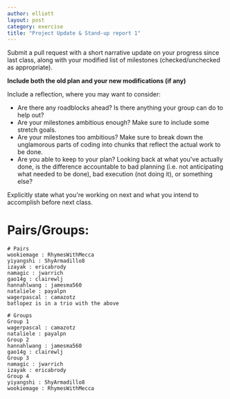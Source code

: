 ```yaml
---
author: elliott
layout: post
category: exercise
title: "Project Update & Stand-up report 1"
---
```


Submit a pull request with a short narrative update on your progress since last class,
along with your modified list of milestones (checked/unchecked as appropriate). 

**Include both the old plan and your new modifications (if any)**

Include a reflection, where you may want to consider:

* Are there any roadblocks ahead?  Is there anything your group can do to help out?
* Are your milestones ambitious enough?  Make sure to include some stretch goals.
* Are your milestones too ambitious?  Make sure to break down the unglamorous parts of coding
into chunks that reflect the actual work to be done.
* Are you able to keep to your plan?  Looking back at what you've actually done, is the difference
accountable to bad planning (i.e. not anticipating what needed to be done), bad execution (not doing it), or
something else?

Explicitly state what you're working on next and what you intend to accomplish before next class.


# Pairs/Groups:

```
# Pairs
wookiemage : RhymesWithMecca
yiyangshi : ShyArmadillo8
izayak : ericabrody
namagic : jwarrich
gao14g : clairewlj
hannahlwang : jamesma560
nataliele : payalpn
wagerpascal : camazotz
batlopez is in a trio with the above

# Groups
Group 1
wagerpascal : camazotz
nataliele : payalpn
Group 2
hannahlwang : jamesma560
gao14g : clairewlj
Group 3
namagic : jwarrich
izayak : ericabrody
Group 4
yiyangshi : ShyArmadillo8
wookiemage : RhymesWithMecca
```